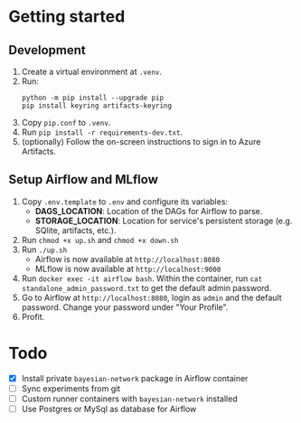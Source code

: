 # Getting started

## Development

1. Create a virtual environment at `.venv`.
2. Run:
   ```
   python -m pip install --upgrade pip
   pip install keyring artifacts-keyring
   ```
3. Copy `pip.conf` to `.venv`.
4. Run `pip install -r requirements-dev.txt`.
5. (optionally) Follow the on-screen instructions to sign in to Azure Artifacts.

## Setup Airflow and MLflow

1. Copy `.env.template` to `.env` and configure its variables:
   - **DAGS_LOCATION**: Location of the DAGs for Airflow to parse.
   - **STORAGE_LOCATION**: Location for service's persistent storage (e.g. SQlite, artifacts, etc.).
2. Run `chmod +x up.sh` and `chmod +x down.sh`
3. Run `./up.sh`
   - Airflow is now available at `http://localhost:8080`
   - MLflow is now available at `http://localhost:9000`
4. Run `docker exec -it airflow bash`. Within the container, run `cat standalone_admin_password.txt` to get the default admin password.
5. Go to Airflow at `http://localhost:8080`, login as `admin` and the default password. Change your password under "Your Profile".
6. Profit.

# Todo

- [x] Install private `bayesian-network` package in Airflow container
- [ ] Sync experiments from git
- [ ] Custom runner containers with `bayesian-network` installed
- [ ] Use Postgres or MySql as database for Airflow